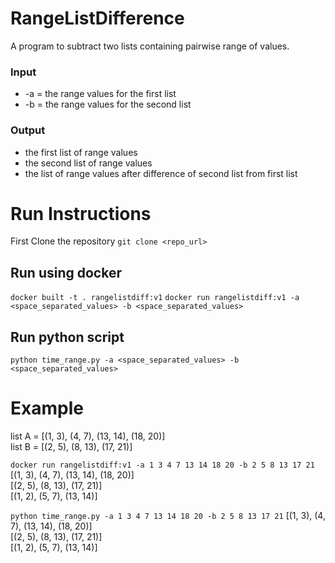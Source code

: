 # RangeListDifference
A program to subtract two lists containing pairwise range of values.

### Input
* -a = the range values for the first list
* -b = the range values for the second list
### Output
* the first list of range values
* the second list of range values
* the list of range values after difference of second list from first list

# Run Instructions
First Clone the repository 
```git clone <repo_url>```

## Run using docker
```docker built -t . rangelistdiff:v1```
```docker run rangelistdiff:v1 -a <space_separated_values> -b <space_separated_values>```
## Run python script
```python time_range.py -a <space_separated_values> -b <space_separated_values>```

# Example
list A = [(1, 3), (4, 7), (13, 14), (18, 20)]  
list B = [(2, 5), (8, 13), (17, 21)]

```docker run rangelistdiff:v1 -a 1 3 4 7 13 14 18 20 -b 2 5 8 13 17 21```
[(1, 3), (4, 7), (13, 14), (18, 20)]  
[(2, 5), (8, 13), (17, 21)]  
[(1, 2), (5, 7), (13, 14)]  
  
```python time_range.py -a 1 3 4 7 13 14 18 20 -b 2 5 8 13 17 21```
[(1, 3), (4, 7), (13, 14), (18, 20)]  
[(2, 5), (8, 13), (17, 21)]  
[(1, 2), (5, 7), (13, 14)]  
